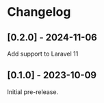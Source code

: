 # Changelog

## [0.2.0] - 2024-11-06

Add support to Laravel 11

## [0.1.0] - 2023-10-09

Initial pre-release.
